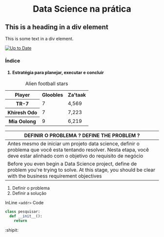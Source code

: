 <h1 align="center">Data Science na prática</h1>

<div class="myDiv">
  <h2>This is a heading in a div element</h2>
  <p>This is some text in a div element.</p>
</div>

[![Up to Date](https://github.com/ikatyang/emoji-cheat-sheet/workflows/Up%20to%20Date/badge.svg)](https://github.com/ikatyang/emoji-cheat-sheet/actions?query=workflow%3A%22Up+to+Date%22)

<h3>Índice</h3>
<h4>
  <ol>
    <li>Estratégia para planejar, executar e concluir</li>
  </ol>
</h4>

<table>
    <caption>Alien football stars</caption>
    <tr>
        <th scope="col">Player</th>
        <th scope="col">Gloobles</th>
        <th scope="col">Za'taak</th>
    </tr>
    <tr>
        <th scope="row">TR-7</th>
        <td>7</td>
        <td>4,569</td>
    </tr>
    <tr>
        <th scope="row">Khiresh Odo</th>
        <td>7</td>
        <td>7,223</td>
    </tr>
    <tr>
        <th scope="row">Mia Oolong</th>
        <td>9</td>
        <td>6,219</td>
    </tr>
</table>


| DEFINIR O PROBLEMA ? DEFINE THE PROBLEM ? |
| ----------------------------------------------------------------------------------------------------------------------------------------------------------------------------- |
| Antes mesmo de iniciar um projeto data science, definir o problema que você esta tentando resolver. Nesta etapa, você deve estar alinhado com o objetivo do requisito de negócio|
|	Before you even begin a Data Science project, define de problem you're trying to solve. At this stage, you should be clear with the business requirement objectives             |

<ol>
  <li>Definir o problema</li>
  <li>Definir a solução</li>
</ol>

InLine `<addr>` Code

```python
class pesquisar:
  def __init__():
    return
```

:shipit:

